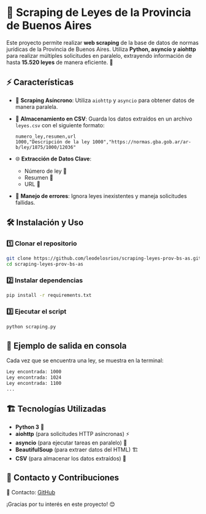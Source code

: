 # 📜 Scraping de Leyes de la Provincia de Buenos Aires

Este proyecto permite realizar **web scraping** de la base de datos de normas jurídicas de la Provincia de Buenos Aires.
Utiliza **Python, asyncio y aiohttp** para realizar múltiples solicitudes en paralelo, extrayendo información de hasta **15.520 leyes** de manera eficiente. 🚀

## ⚡ Características

- 🔄 **Scraping Asíncrono**: Utiliza `aiohttp` y `asyncio` para obtener datos de manera paralela.
- 📑 **Almacenamiento en CSV**: Guarda los datos extraídos en un archivo `leyes.csv` con el siguiente formato:

  ```csv
  numero_ley,resumen,url
  1000,"Descripción de la ley 1000","https://normas.gba.gob.ar/ar-b/ley/1875/1000/12036"
  ```

- 🌐 **Extracción de Datos Clave**:
  - Número de ley 📌
  - Resumen 📝
  - URL 🔗
- 🚦 **Manejo de errores**: Ignora leyes inexistentes y maneja solicitudes fallidas.

## 🛠 Instalación y Uso

### 1️⃣ Clonar el repositorio

```bash
git clone https://github.com/leodelosrios/scraping-leyes-prov-bs-as.git
cd scraping-leyes-prov-bs-as
```

### 2️⃣ Instalar dependencias

```bash
pip install -r requirements.txt
```

### 3️⃣ Ejecutar el script

```bash
python scraping.py
```

## 📢 Ejemplo de salida en consola

Cada vez que se encuentra una ley, se muestra en la terminal:

```bash
Ley encontrada: 1000
Ley encontrada: 1024
Ley encontrada: 1100
...
```

## 🏗 Tecnologías Utilizadas

- **Python 3** 🐍
- **aiohttp** (para solicitudes HTTP asíncronas) ⚡
- **asyncio** (para ejecutar tareas en paralelo) 🔄
- **BeautifulSoup** (para extraer datos del HTML) 🏗
- **CSV** (para almacenar los datos extraídos) 📂

## 📌 Contacto y Contribuciones

📧 Contacto: [GitHub](https://github.com/leodelosrios)

¡Gracias por tu interés en este proyecto! 😊

